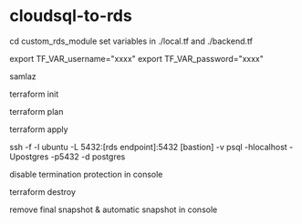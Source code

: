 # cloudsql-to-rds
cd custom_rds_module
set variables in ./local.tf and ./backend.tf

export TF_VAR_username="xxxx"
export TF_VAR_password="xxxx"

samlaz

terraform init

terraform plan

terraform apply

ssh -f -l ubuntu -L 5432:[rds endpoint]:5432 [bastion] -v
psql -hlocalhost -Upostgres -p5432 -d postgres

disable termination protection in console

terraform destroy

remove final snapshot & automatic snapshot in console